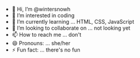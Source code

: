 - 👋 Hi, I’m @wintersnowh
- 👀 I’m interested in coding
- 🌱 I’m currently learning ... HTML, CSS, JavaScript
- 💞️ I’m looking to collaborate on ... not looking yet
- 📫 How to reach me ... don't
- 😄 Pronouns: ... she/her
- ⚡ Fun fact: ... there's no fun

<!---
wintersnowh/wintersnowh is a ✨ special ✨ repository because its `README.md` (this file) appears on your GitHub profile.
You can click the Preview link to take a look at your changes.
--->
